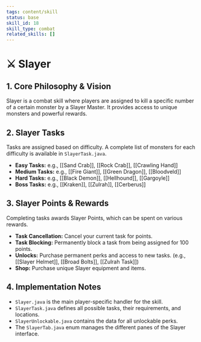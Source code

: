 ```yaml
---
tags: content/skill
status: base
skill_id: 18
skill_type: combat
related_skills: []
---
```


# ⚔️ Slayer

## 1. Core Philosophy & Vision
Slayer is a combat skill where players are assigned to kill a specific number of a certain monster by a Slayer Master. It provides access to unique monsters and powerful rewards.

## 2. Slayer Tasks
Tasks are assigned based on difficulty. A complete list of monsters for each difficulty is available in `SlayerTask.java`.
-   **Easy Tasks:** e.g., [[Sand Crab]], [[Rock Crab]], [[Crawling Hand]]
-   **Medium Tasks:** e.g., [[Fire Giant]], [[Green Dragon]], [[Bloodveld]]
-   **Hard Tasks:** e.g., [[Black Demon]], [[Hellhound]], [[Gargoyle]]
-   **Boss Tasks:** e.g., [[Kraken]], [[Zulrah]], [[Cerberus]]

## 3. Slayer Points & Rewards
Completing tasks awards Slayer Points, which can be spent on various rewards.
-   **Task Cancellation:** Cancel your current task for points.
-   **Task Blocking:** Permanently block a task from being assigned for 100 points.
-   **Unlocks:** Purchase permanent perks and access to new tasks. (e.g., [[Slayer Helmet]], [[Broad Bolts]], [[Zulrah Task]])
-   **Shop:** Purchase unique Slayer equipment and items.

## 4. Implementation Notes
-   `Slayer.java` is the main player-specific handler for the skill.
-   `SlayerTask.java` defines all possible tasks, their requirements, and locations.
-   `SlayerUnlockable.java` contains the data for all unlockable perks.
-   The `SlayerTab.java` enum manages the different panes of the Slayer interface.